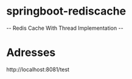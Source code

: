 # springboot-rediscache

-- Redis Cache With Thread Implementation --

# Adresses 
  http://localhost:8081/test

